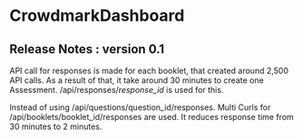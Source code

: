 # CrowdmarkDashboard

## Release Notes : version 0.1
API call for responses is made for each booklet, that created around 2,500 API calls. As a result of that, it take around 30 minutes to create one Assessment. /api/responses/*response_id* is used for this.

Instead of using /api/questions/question_id/responses. Multi Curls for /api/booklets/booklet_id/responses are used. It reduces response time from 30 minutes to 2 minutes.
